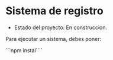 <h1> Sistema de registro </h1>

- Estado del proyecto: En construccion.

Para ejecutar un sistema, debes poner:

´´´npm instal´´´´

